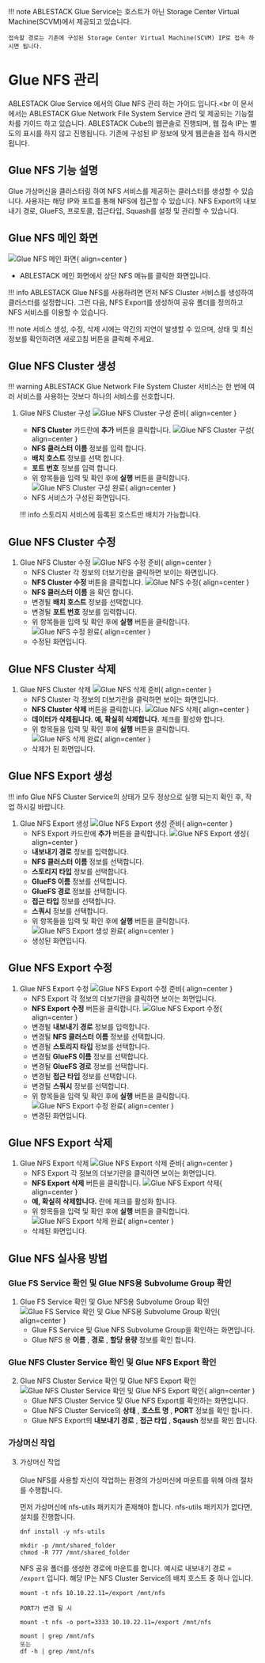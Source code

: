 !!! note
    ABLESTACK Glue Service는 호스트가 아닌 Storage Center Virtual Machine(SCVM)에서 제공되고 있습니다.

    접속할 경로는 기존에 구성된 Storage Center Virtual Machine(SCVM) IP로 접속 하시면 됩니다.

# Glue NFS 관리
ABLESTACK Glue Service 에서의 Glue NFS 관리 하는 가이드 입니다.<br
이 문서에서는 ABLESTACK Glue Network File System Service 관리 및 제공되는 기능절차를 가이드 하고 있습니다.
ABLESTACK Cube의 웹콘솔로 진행되며, 웹 접속 IP는 별도의 표시를 하지 않고 진행됩니다.
기존에 구성된 IP 정보에 맞게 웹콘솔을 접속 하시면 됩니다.

## Glue NFS 기능 설명
Glue 가상머신을 클러스터링 하여 NFS 서비스를 제공하는 클러스터를 생성할 수 있습니다. 사용자는 해당 IP와 포트를 통해 NFS에 접근할 수 있습니다.
NFS Export의 내보내기 경로, GlueFS, 프로토콜, 접근타입, Squash를 설정 및 관리할 수 있습니다.

## Glue NFS 메인 화면
![Glue NFS 메인 화면](../../assets/images/glue-service/install-guide-glue-nfs-main-01.png){ align=center }
- ABLESTACK 메인 화면에서 상단 NFS 메뉴를 클릭한 화면입니다.

!!! info
    ABLESTACK Glue NFS를 사용하려면 먼저 NFS Cluster 서비스를 생성하여 클러스터를 설정합니다. 그런 다음, NFS Export를 생성하여 공유 폴더를 정의하고 NFS 서비스를 이용할 수 있습니다.

!!! note
    서비스 생성, 수정, 삭제 시에는 약간의 지연이 발생할 수 있으며, 상태 및 최신 정보를 확인하려면 새로고침 버튼을 클릭해 주세요.

## Glue NFS Cluster 생성

!!! warning
    ABLESTACK Glue Network File System Cluster 서비스는 한 번에 여러 서비스를 사용하는 것보다 하나의 서비스를 선호합니다.

1. Glue NFS Cluster 구성
    ![Glue NFS Cluster 구성 준비](../../assets/images/glue-service/install-guide-glue-nfs-cluster-create-01.png){ align=center }
    - **NFS Cluster** 카드란에 **추가** 버튼을 클릭합니다.
    ![Glue NFS Cluster 구성](../../assets/images/glue-service/install-guide-glue-nfs-cluster-create-02.png){ align=center }
    - **NFS 클러스터 이름** 정보를 입력 합니다.
    - **배치 호스트** 정보를 선택 합니다.
    - **포트 번호** 정보를 입력 합니다.
    - 위 항목들을 입력 및 확인 후에 **실행** 버튼을 클릭합니다.
    ![Glue NFS Cluster 구성 완료](../../assets/images/glue-service/install-guide-glue-nfs-cluster-create-03.png){ align=center }
    - NFS 서비스가 구성된 화면입니다.

    !!! info
        스토리지 서비스에 등록된 호스트만 배치가 가능합니다.

## Glue NFS Cluster 수정

1. Glue NFS Cluster 수정
    ![Glue NFS 수정 준비](../../assets/images/glue-service/install-guide-glue-nfs-cluster-update-01.png){ align=center }
    - NFS Cluster 각 정보의 더보기란을 클릭하면 보이는 화면입니다.
    - **NFS Cluster 수정** 버튼을 클릭합니다.
    ![Glue NFS 수정](../../assets/images/glue-service/install-guide-glue-nfs-cluster-update-02.png){ align=center }
    - **NFS 클러스터 이름** 을 확인 합니다.
    - 변경될 **배치 호스트** 정보를 선택합니다.
    - 변경될 **포트 번호** 정보를 입력합니다.
    - 위 항목들을 입력 및 확인 후에 **실행** 버튼을 클릭합니다.
    ![Glue NFS 수정 완료](../../assets/images/glue-service/install-guide-glue-nfs-cluster-update-03.png){ align=center }
    - 수정된 화면입니다.


## Glue NFS Cluster 삭제

1. Glue NFS Cluster 삭제
    ![Glue NFS 삭제 준비](../../assets/images/glue-service/install-guide-glue-nfs-cluster-delete-01.png){ align=center }
    - NFS Cluster 각 정보의 더보기란을 클릭하면 보이는 화면입니다.
    - **NFS Cluster 삭제** 버튼을 클릭합니다.
    ![Glue NFS 삭제](../../assets/images/glue-service/install-guide-glue-nfs-cluster-delete-02.png){ align=center }
    - **데이터가 삭제됩니다. 예, 확실히 삭제합니다.** 체크를 활성화 합니다.
    - 위 항목들을 입력 및 확인 후에 **실행** 버튼을 클릭합니다.
    ![Glue NFS 삭제 완료](../../assets/images/glue-service/install-guide-glue-nfs-cluster-delete-03.png){ align=center }
    - 삭제가 된 화면입니다.

## Glue NFS Export 생성

!!! info
    Glue NFS Cluster Service의 상태가 모두 정상으로 실행 되는지 확인 후, 작업 하시길 바랍니다.

1. Glue NFS Export 생성
    ![Glue NFS Export 생성 준비](../../assets/images/glue-service/install-guide-glue-nfs-export-create-01.png){ align=center }
    - NFS Export 카드란에 **추가** 버튼을 클릭합니다.
    ![Glue NFS Export 생성](../../assets/images/glue-service/install-guide-glue-nfs-export-create-02.png){ align=center }
    - **내보내기 경로** 정보를 입력합니다.
    - **NFS 클러스터 이름** 정보를 선택합니다.
    - **스토리지 타입** 정보를 선택합니다.
    - **GlueFS 이름** 정보를 선택합니다.
    - **GlueFS 경로** 정보를 선택합니다.
    - **접근 타입** 정보를 선택합니다.
    - **스쿼시** 정보를 선택합니다.
    - 위 항목들을 입력 및 확인 후에 **실행** 버튼을 클릭합니다.
    ![Glue NFS Export 생성 완료](../../assets/images/glue-service/install-guide-glue-nfs-export-create-03.png){ align=center }
    - 생성된 화면입니다.

## Glue NFS Export 수정

1. Glue NFS Export 수정
    ![Glue NFS Export 수정 준비](../../assets/images/glue-service/install-guide-glue-nfs-export-update-01.png){ align=center }
    - NFS Export 각 정보의 더보기란을 클릭하면 보이는 화면입니다.
    - **NFS Export 수정** 버튼을 클릭합니다.
    ![Glue NFS Export 수정](../../assets/images/glue-service/install-guide-glue-nfs-export-update-02.png){ align=center }
    - 변경될 **내보내기 경로** 정보를 입력합니다.
    - 변경될 **NFS 클러스터 이름** 정보를 선택합니다.
    - 변경될 **스토리지 타입** 정보를 선택합니다.
    - 변경될 **GlueFS 이름** 정보를 선택합니다.
    - 변경될 **GlueFS 경로** 정보를 선택합니다.
    - 변경될 **접근 타입** 정보를 선택합니다.
    - 변경될 **스쿼시** 정보를 선택합니다.
    - 위 항목들을 입력 및 확인 후에 **실행** 버튼을 클릭합니다.
    ![Glue NFS Export 수정 완료](../../assets/images/glue-service/install-guide-glue-nfs-export-update-03.png){ align=center }
    - 변경된 화면입니다.

## Glue NFS Export 삭제

1. Glue NFS Export 삭제
    ![Glue NFS Export 삭제 준비](../../assets/images/glue-service/install-guide-glue-nfs-export-delete-01.png){ align=center }
    - NFS Export 각 정보의 더보기란을 클릭하면 보이는 화면입니다.
    - **NFS Export 삭제** 버튼을 클릭합니다.
    ![Glue NFS Export 삭제](../../assets/images/glue-service/install-guide-glue-nfs-export-delete-02.png){ align=center }
    - **예, 확실히 삭제합니다.** 란에 체크를 활성화 합니다.
    - 위 항목들을 입력 및 확인 후에 **실행** 버튼을 클릭합니다.
    ![Glue NFS Export 삭제 완료](../../assets/images/glue-service/install-guide-glue-nfs-export-delete-03.png){ align=center }
    - 삭제된 화면입니다.

## Glue NFS 실사용 방법

### Glue FS Service 확인 및 Glue NFS용 Subvolume Group 확인
1. Glue FS Service 확인 및 Glue NFS용 Subvolume Group 확인
    ![Glue FS Service 확인 및 Glue NFS용 Subvolume Group 확인](../../assets/images/glue-service/install-guide-glue-fs-actual-use-02.png){ align=center }
    - Glue FS Service 및 Glue NFS Subvolume Group을 확인하는 화면입니다.
    - Glue NFS 용 **이름** , **경로** , **할당 용량** 정보를 확인 합니다.

### Glue NFS Cluster Service 확인 및 Glue NFS Export 확인
2. Glue NFS Cluster Service 확인 및 Glue NFS Export 확인
    ![Glue NFS Cluster Service 확인 및 Glue NFS Export 확인](../../assets/images/glue-service/install-guide-glue-nfs-actual-use-01.png){ align=center }
    - Glue NFS Cluster Service 및 Glue NFS Export를 확인하는 화면입니다.
    - Glue NFS Cluster Service의 **상태** , **호스트 명** , **PORT** 정보를 확인 합니다.
    - Glue NFS Export의 **내보내기 경로** , **접근 타입** , **Sqaush** 정보를 확인 합니다.

### 가상머신 작업
3.  가상머신 작업</br></br>
    Glue NFS를 사용할 자신이 작업하는 환경의 가상머신에 마운트를 위해 아래 절차를 수행합니다.

    먼저 가상머신에 nfs-utils 패키지가 존재해야 합니다.
    nfs-utils 패키지가 없다면, 설치를 진행합니다.
    ```shell title="패키지 설치"
    dnf install -y nfs-utils
    ```
    ```shell title="공유 폴더 생성 및 적절한 권한 부여"
    mkdir -p /mnt/shared_folder
    chmod -R 777 /mnt/shared_folder
    ```
    NFS 공유 폴더를 생성한 경로에 마운트를 합니다.
    예시로 내보내기 경로 = `/export` 입니다.
    해당 IP는 NFS Cluster Service의 배치 호스트 중 하나 입니다.
    ```shell title="공유 폴더에 NFS Export 마운트 작업"
    mount -t nfs 10.10.22.11=/export /mnt/nfs

    PORT가 변경 될 시

    mount -t nfs -o port=3333 10.10.22.11=/export /mnt/nfs
    ```
    ```shell title="마운트 확인"
    mount | grep /mnt/nfs
    또는
    df -h | grep /mnt/nfs
    ```